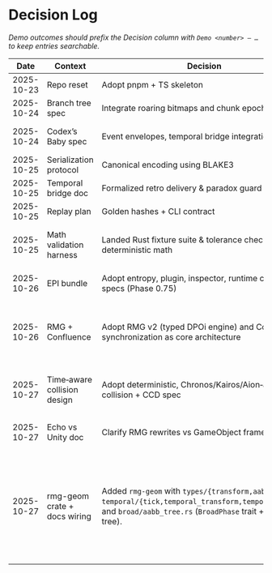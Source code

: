 # Decision Log

*Demo outcomes should prefix the Decision column with `Demo <number> — …` to keep entries searchable.*

| Date | Context | Decision | Rationale | Consequence |
| ---- | ------- | -------- | --------- | ----------- |
| 2025-10-23 | Repo reset | Adopt pnpm + TS skeleton | Monorepo scaffolding for Echo | Phase 0 tasks established |
| 2025-10-24 | Branch tree spec | Integrate roaring bitmaps and chunk epochs | Deterministic merges & diffs | Snapshot policy updated |
| 2025-10-24 | Codex’s Baby spec | Event envelopes, temporal bridge integration | Align with causality layer | Security envelopes + inspector updates |
| 2025-10-25 | Serialization protocol | Canonical encoding using BLAKE3 | Cross-platform determinism | Replay tooling groundwork |
| 2025-10-25 | Temporal bridge doc | Formalized retro delivery & paradox guard | Ensure cross-branch consistency | Entropy hooks refined |
| 2025-10-25 | Replay plan | Golden hashes + CLI contract | Ensure reproducibility | Phase 1 test suite scope |
| 2025-10-25 | Math validation harness | Landed Rust fixture suite & tolerance checks for deterministic math | Keep scalar/vector/matrix/quaternion results stable across environments | Extend coverage to browser + fixed-point modes |
| 2025-10-26 | EPI bundle | Adopt entropy, plugin, inspector, runtime config specs (Phase 0.75) | Close causality & extensibility gap | Phase 1 implementation backlog defined |
| 2025-10-26 | RMG + Confluence | Adopt RMG v2 (typed DPOi engine) and Confluence synchronization as core architecture | Unify runtime/persistence/tooling on deterministic rewrites | Launch Rust workspace (rmg-core/ffi/wasm/cli), port ECS rules, set up Confluence networking |
| 2025-10-27 | Time‑aware collision design | Adopt deterministic, Chronos/Kairos/Aion‑aware collision + CCD spec | Quantized TOI, fat AABBs, stable sorts; events via Temporal Bridge | Author `spec-geom-collision.md` and `phase1-geom-plan.md`; scaffold `rmg-geom` next |
| 2025-10-27 | Echo vs Unity doc | Clarify RMG rewrites vs GameObject frame loops | Align messaging for contributors and readers | Add `echo-vs-unity.md` to docs index |
| 2025-10-27 | rmg-geom crate + docs wiring | Added `rmg-geom` with `types/{transform,aabb}`, `temporal/{tick,temporal_transform,temporal_proxy}`, and `broad/aabb_tree.rs` (`BroadPhase` trait + simple tree). | Enable deterministic broad-phase pairing and fat AABB computation for the collision tour; add unit tests for fat AABB and pair ordering. | Updated workspace; added VitePress skeleton with a page linking the Collision DPO Tour; added Playwright smoke tests for tour (load, tabs, prev/next). |
